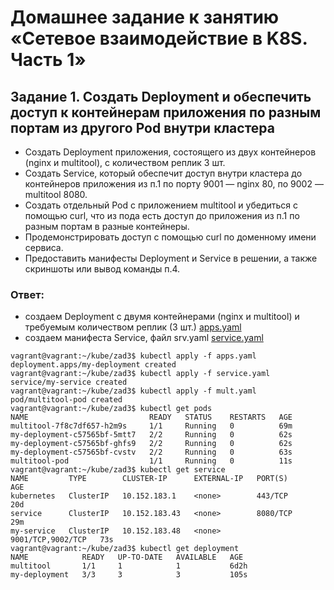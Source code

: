 # Домашнее задание к занятию «Сетевое взаимодействие в K8S. Часть 1»
## Задание 1. Создать Deployment и обеспечить доступ к контейнерам приложения по разным портам из другого Pod внутри кластера
- Создать Deployment приложения, состоящего из двух контейнеров (nginx и multitool), с количеством реплик 3 шт.
- Создать Service, который обеспечит доступ внутри кластера до контейнеров приложения из п.1 по порту 9001 — nginx 80, по 9002 — multitool 8080.
- Создать отдельный Pod с приложением multitool и убедиться с помощью curl, что из пода есть доступ до приложения из п.1 по разным портам в разные контейнеры.
- Продемонстрировать доступ с помощью curl по доменному имени сервиса.
- Предоставить манифесты Deployment и Service в решении, а также скриншоты или вывод команды п.4.
### Ответ:
- создаем Deployment с двумя контейнерами (nginx и multitool) и требуемым количеством реплик (3 шт.) [apps.yaml]()
- создаем манифеста Service, файл srv.yaml [service.yaml]()
```
vagrant@vagrant:~/kube/zad3$ kubectl apply -f apps.yaml
deployment.apps/my-deployment created
vagrant@vagrant:~/kube/zad3$ kubectl apply -f service.yaml
service/my-service created
vagrant@vagrant:~/kube/zad3$ kubectl apply -f mult.yaml
pod/multitool-pod created
vagrant@vagrant:~/kube/zad3$ kubectl get pods
NAME                           READY   STATUS    RESTARTS   AGE
multitool-7f8c7df657-h2m9s     1/1     Running   0          69m
my-deployment-c57565bf-5mtt7   2/2     Running   0          62s
my-deployment-c57565bf-ghfs9   2/2     Running   0          62s
my-deployment-c57565bf-cvstv   2/2     Running   0          63s
multitool-pod                  1/1     Running   0          11s
vagrant@vagrant:~/kube/zad3$ kubectl get service
NAME         TYPE        CLUSTER-IP      EXTERNAL-IP   PORT(S)             AGE
kubernetes   ClusterIP   10.152.183.1    <none>        443/TCP             20d
service      ClusterIP   10.152.183.43   <none>        8080/TCP            29m
my-service   ClusterIP   10.152.183.48   <none>        9001/TCP,9002/TCP   73s
vagrant@vagrant:~/kube/zad3$ kubectl get deployment
NAME            READY   UP-TO-DATE   AVAILABLE   AGE
multitool       1/1     1            1           6d2h
my-deployment   3/3     3            3           105s

```
